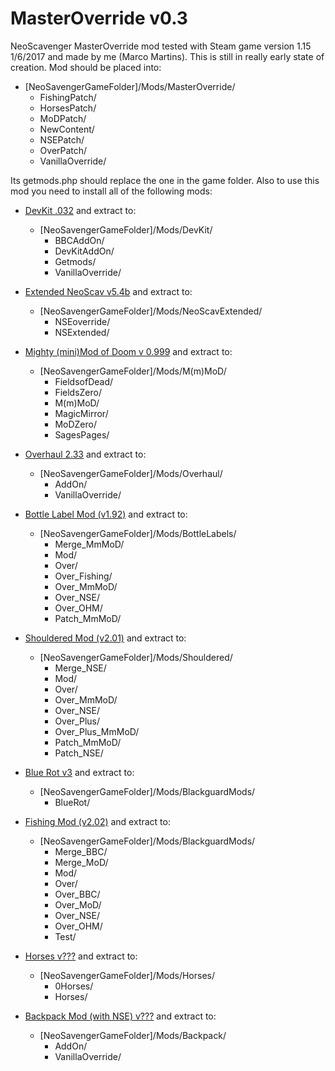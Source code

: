 # MasterOverride v0.3
NeoScavenger MasterOverride mod tested with Steam game version 1.15 1/6/2017 and made by me (Marco Martins).
This is still in really early state of creation.
Mod should be placed into:
+ [NeoSavengerGameFolder]/Mods/MasterOverride/
	* FishingPatch/
	* HorsesPatch/
	* MoDPatch/
	* NewContent/
	* NSEPatch/
	* OverPatch/
	* VanillaOverride/ 

Its getmods.php should replace the one in the game folder.
Also to use this mod you need to install all of the following mods:
- [DevKit .032](https://bluebottlegames.com/node/5265) and extract to:
	+ [NeoSavengerGameFolder]/Mods/DevKit/
		* BBCAddOn/
		* DevKitAddOn/
		* Getmods/
		* VanillaOverride/

- [Extended NeoScav v5.4b](https://bluebottlegames.com/node/4235) and extract to:
	+ [NeoSavengerGameFolder]/Mods/NeoScavExtended/
		* NSEoverride/
		* NSExtended/

- [Mighty (mini)Mod of Doom v 0.999](https://bluebottlegames.com/node/3348) and extract to:
	+ [NeoSavengerGameFolder]/Mods/M(m)MoD/
		* FieldsofDead/
		* FieldsZero/
		* M(m)MoD/
		* MagicMirror/
		* MoDZero/
		* SagesPages/

- [Overhaul 2.33](https://bluebottlegames.com/node/4804) and extract to:
	+ [NeoSavengerGameFolder]/Mods/Overhaul/
		* AddOn/
		* VanillaOverride/

- [Bottle Label Mod (v1.92)](https://bluebottlegames.com/node/4038) and extract to:
	+ [NeoSavengerGameFolder]/Mods/BottleLabels/
		* Merge_MmMoD/
		* Mod/
		* Over/
		* Over_Fishing/
		* Over_MmMoD/
		* Over_NSE/
		* Over_OHM/
		* Patch_MmMoD/
		
- [Shouldered Mod (v2.01)](https://bluebottlegames.com/node/3906) and extract to:
	+ [NeoSavengerGameFolder]/Mods/Shouldered/
		* Merge_NSE/
		* Mod/
		* Over/
		* Over_MmMoD/
		* Over_NSE/
		* Over_Plus/
		* Over_Plus_MmMoD/
		* Patch_MmMoD/
		* Patch_NSE/
		
- [Blue Rot v3](https://www.nexusmods.com/neoscavenger/mods/4?tab=files) and extract to:
	+ [NeoSavengerGameFolder]/Mods/BlackguardMods/
		* BlueRot/
		
- [Fishing Mod (v2.02)](https://bluebottlegames.com/node/3889) and extract to:
	+ [NeoSavengerGameFolder]/Mods/BlackguardMods/
		* Merge_BBC/
		* Merge_MoD/
		* Mod/
		* Over/
		* Over_BBC/
		* Over_MoD/
		* Over_NSE/
		* Over_OHM/
		* Test/
		
- [Horses v???](https://www.nexusmods.com/neoscavenger/mods/9?tab=files) and extract to:
	+ [NeoSavengerGameFolder]/Mods/Horses/
		* 0Horses/
		* Horses/
		
- [Backpack Mod (with NSE) v???](https://bluebottlegames.com/content/wip-backpack-mod) and extract to:
	+ [NeoSavengerGameFolder]/Mods/Backpack/
		* AddOn/
		* VanillaOverride/
